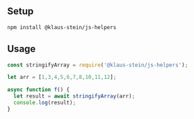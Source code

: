 ## Setup
``` bash
npm install @klaus-stein/js-helpers
```
## Usage
``` javascript
const stringifyArray = require('@klaus-stein/js-helpers');

let arr = [1,3,4,5,6,7,8,10,11,12];

async function f() {
  let result = await stringifyArray(arr);
  console.log(result);
}
```